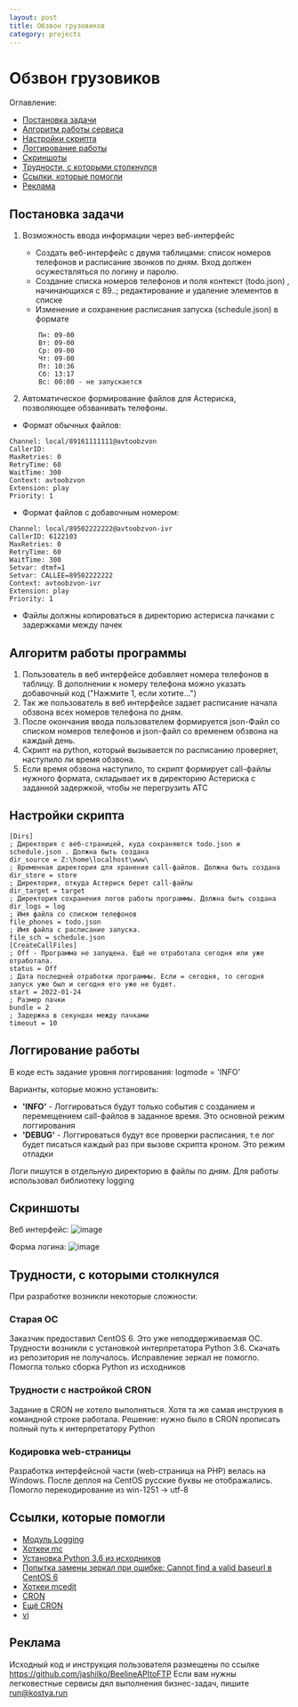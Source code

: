 ```yaml
---
layout: post
title: Обзвон грузовиков
category: projects
---
```

# Обзвон грузовиков

Оглавление: 
- [Постановка задачи](#task)
- [Алгоритм работы сервиса](#algoritm)
- [Настройки скрипта](#settings)
- [Логгирование работы](#logging)
- [Скриншоты](#scrins)
- [Трудности, с которыми столкнулся](#challenges)
- [Ссылки, которые помогли](#links)
- [Реклама](#adv)

## <a name="task">Постановка задачи</a>
1. Возможность ввода информации через веб-интерфейс
    * Создать веб-интерфейс с двумя таблицами: список номеров телефонов и расписание звонков по дням. Вход должен осужествляться по логину и паролю. 
    * Создание списка номеров телефонов и поля контекст (todo.json) , начинающихся с 89..; редактирование и удаление элементов в списке
    * Изменение и сохранение расписания запуска (schedule.json) в формате
    ```
        Пн: 09-00
        Вт: 09-00
        Ср: 09-00
        Чт: 09-00
        Пт: 10:36
        Сб: 13:17
        Вс: 00:00 - не запускается
    ```

2. Автоматическое формирование файлов для Астериска, позволяющее обзванивать телефоны. 
* Формат обычных файлов:
```
Channel: local/89161111111@avtoobzvon
CallerID:
MaxRetries: 0
RetryTime: 60
WaitTime: 300
Context: avtoobzvon
Extension: play
Priority: 1
```

* Формат файлов с добавочным номером:
```
Channel: local/89502222222@avtoobzvon-ivr
CallerID: 6122103
MaxRetries: 0
RetryTime: 60
WaitTime: 300
Setvar: dtmf=1
Setvar: CALLEE=89502222222
Context: avtoobzvon-ivr
Extension: play
Priority: 1
```
* Файлы должны копироваться в директорию астериска пачками с задержками между пачек

## <a name="algoritm">Алгоритм работы программы</a>
1. Пользователь в веб интерфейсе добавляет номера телефонов в таблицу. В дополнении к номеру телефона можно указать добавочный код ("Нажмите 1, если хотите...")
2. Так же пользователь в веб интерфейсе задает расписание начала обзвона всех номеров телефона по дням. 
3. После окончания ввода пользователем формируется json-Файл со списком номеров телефонов и json-файл со временем обзвона на каждый день. 
4. Скрипт на python, который вызывается по расписанию проверяет, наступило ли время обзвона. 
5. Если время обзвона наступило, то скрипт формирует call-файлы нужного формата, складывает их в директорию Астериска с заданной задержкой, чтобы не перегрузить АТС


## <a name="settings">Настройки скрипта</a>
```
[Dirs]
; Директория с веб-страницей, куда сохраняются todo.json и schedule.json . Должна быть создана
dir_source = Z:\home\localhost\www\
; Временная директория для хранения call-файлов. Должна быть создана
dir_store = store
; Директория, откуда Астериск берет call-файлы
dir_target = target
; Директория сохранения логов работы программы. Должна быть создана
dir_logs = log
; Имя файла со списком телефонов
file_phones = todo.json
; Имя файла с расписание запуска. 
file_sch = schedule.json
[CreateCallFiles]
; Off - Программа не запущена. Ещё не отработала сегодня или уже отработала. 
status = Off
; Дата последней отработки программы. Если = сегодня, то сегодня запуск уже был и сегодня его уже не будет. 
start = 2022-01-24
; Размер пачки
bundle = 2
; Задержка в секундах между пачками
timeout = 10
```

## <a name="logging">Логгирование работы</a>
В коде есть задание уровня логгирования: logmode = 'INFO'

Варианты, которые можно установить: 

   * **'INFO'** - Логгироваться будут только события с созданием и перемещением call-файлов в заданное время. Это основной режим логгирования
   * **'DEBUG'** - Логгироваться будут все проверки расписания, т.е лог будет писаться каждый раз при вызове скрипта кроном. 
    Это режим отладки

Логи пишутся в отдельную директорию в файлы по дням. Для работы использовал библиотеку logging

## <a name="scrins">Скриншоты</a>
Веб интерфейс: 
![image](https://user-images.githubusercontent.com/5080414/152872167-c9bc1162-d4dd-4b37-b339-188ad3ad6f56.png)

Форма логина: 
![image](https://user-images.githubusercontent.com/5080414/152871619-9177b231-89af-4494-a3cd-ca581073d7de.png)


## <a name="challenges">Трудности, с которыми столкнулся</a>
При разработке возникли некоторые сложности: 

### Старая ОС ###
Заказчик предоставил CentOS 6. Это уже неподдерживаемая ОС. Трудности возникли с установкой интерпретатора Python 3.6. Скачать из репозитория не получалось. Исправление зеркал не помогло. Помогла только сборка Python из исходников

### Трудности с настройкой CRON ###
Задание в CRON не хотело выполняться. Хотя та же самая инструкия в командной строке работала. Решение: нужно было в CRON прописать полный путь к интерпретатору Python

### Кодировка web-страницы ###
Разработка интерфейсной части (web-страница на PHP) велась на Windows. После деплоя на CentOS русские буквы не отображались. Помогло перекодирование из win-1251 → utf-8


## <a name="links">Ссылки, которые помогли</a>
* [Модуль Logging](https://webdevblog.ru/logging-v-python/)
* [Хоткеи mc](https://scabere.livejournal.com/83643.html)
* [Установка Python 3.6 из исходников](https://adminwin.ru/ustanovka-python-3-6-na-centos/)
* [Попытка замены зеркал при ошибке: Cannot find a valid baseurl в CentOS 6](https://xost.su/support/cannot-find-a-valid-baseurl-centos-6)
* [Хоткеи mcedit](https://any-key.net/mcedit-hotkeys/)
* [CRON](https://www.digitalocean.com/community/tutorials/how-to-use-cron-to-automate-tasks-centos-8-ru)
* [Ещё CRON](https://blog.sedicomm.com/2017/07/24/kak-dobavit-zadanie-v-planirovshhik-cron-v-linux-unix/)
* [vi](https://docs.altlinux.org/ru-RU/archive/2.3/html-single/junior/alt-docs-extras-linuxnovice/ch02s10.html)

## <a name="adv">Реклама</a>
Исходный код и инструкция пользователя размещены по ссылке https://github.com/jashilko/BeelineAPItoFTP
Если вам нужны легковестные сервисы дял выполнения бизнес-задач, пишите run@kostya.run

